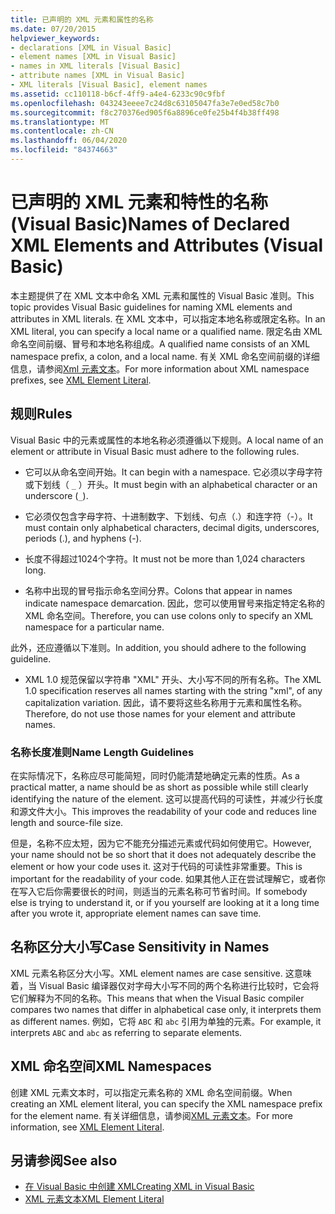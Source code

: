 ```yaml
---
title: 已声明的 XML 元素和属性的名称
ms.date: 07/20/2015
helpviewer_keywords:
- declarations [XML in Visual Basic]
- element names [XML in Visual Basic]
- names in XML literals [Visual Basic]
- attribute names [XML in Visual Basic]
- XML literals [Visual Basic], element names
ms.assetid: cc110118-b6cf-4ff9-a4e4-6233c90c9fbf
ms.openlocfilehash: 043243eeee7c24d8c63105047fa3e7e0ed58c7b0
ms.sourcegitcommit: f8c270376ed905f6a8896ce0fe25b4f4b38ff498
ms.translationtype: MT
ms.contentlocale: zh-CN
ms.lasthandoff: 06/04/2020
ms.locfileid: "84374663"
---
```

# <a name="names-of-declared-xml-elements-and-attributes-visual-basic"></a><span data-ttu-id="73348-102">已声明的 XML 元素和特性的名称 (Visual Basic)</span><span class="sxs-lookup"><span data-stu-id="73348-102">Names of Declared XML Elements and Attributes (Visual Basic)</span></span>
<span data-ttu-id="73348-103">本主题提供了在 XML 文本中命名 XML 元素和属性的 Visual Basic 准则。</span><span class="sxs-lookup"><span data-stu-id="73348-103">This topic provides Visual Basic guidelines for naming XML elements and attributes in XML literals.</span></span>  <span data-ttu-id="73348-104">在 XML 文本中，可以指定本地名称或限定名称。</span><span class="sxs-lookup"><span data-stu-id="73348-104">In an XML literal, you can specify a local name or a qualified name.</span></span> <span data-ttu-id="73348-105">限定名由 XML 命名空间前缀、冒号和本地名称组成。</span><span class="sxs-lookup"><span data-stu-id="73348-105">A qualified name consists of an XML namespace prefix, a colon, and a local name.</span></span> <span data-ttu-id="73348-106">有关 XML 命名空间前缀的详细信息，请参阅[Xml 元素文本](../../../language-reference/xml-literals/xml-element-literal.md)。</span><span class="sxs-lookup"><span data-stu-id="73348-106">For more information about XML namespace prefixes, see [XML Element Literal](../../../language-reference/xml-literals/xml-element-literal.md).</span></span>  
  
## <a name="rules"></a><span data-ttu-id="73348-107">规则</span><span class="sxs-lookup"><span data-stu-id="73348-107">Rules</span></span>  
 <span data-ttu-id="73348-108">Visual Basic 中的元素或属性的本地名称必须遵循以下规则。</span><span class="sxs-lookup"><span data-stu-id="73348-108">A local name of an element or attribute in Visual Basic must adhere to the following rules.</span></span>  
  
- <span data-ttu-id="73348-109">它可以从命名空间开始。</span><span class="sxs-lookup"><span data-stu-id="73348-109">It can begin with a namespace.</span></span> <span data-ttu-id="73348-110">它必须以字母字符或下划线（ `_` ）开头。</span><span class="sxs-lookup"><span data-stu-id="73348-110">It must begin with an alphabetical character or an underscore (`_`).</span></span>  
  
- <span data-ttu-id="73348-111">它必须仅包含字母字符、十进制数字、下划线、句点（.）和连字符（-）。</span><span class="sxs-lookup"><span data-stu-id="73348-111">It must contain only alphabetical characters, decimal digits, underscores, periods (.), and hyphens (-).</span></span>  
  
- <span data-ttu-id="73348-112">长度不得超过1024个字符。</span><span class="sxs-lookup"><span data-stu-id="73348-112">It must not be more than 1,024 characters long.</span></span>  
  
- <span data-ttu-id="73348-113">名称中出现的冒号指示命名空间分界。</span><span class="sxs-lookup"><span data-stu-id="73348-113">Colons that appear in names indicate namespace demarcation.</span></span> <span data-ttu-id="73348-114">因此，您可以使用冒号来指定特定名称的 XML 命名空间。</span><span class="sxs-lookup"><span data-stu-id="73348-114">Therefore, you can use colons only to specify an XML namespace for a particular name.</span></span>  
  
 <span data-ttu-id="73348-115">此外，还应遵循以下准则。</span><span class="sxs-lookup"><span data-stu-id="73348-115">In addition, you should adhere to the following guideline.</span></span>  
  
- <span data-ttu-id="73348-116">XML 1.0 规范保留以字符串 "XML" 开头、大小写不同的所有名称。</span><span class="sxs-lookup"><span data-stu-id="73348-116">The XML 1.0 specification reserves all names starting with the string "xml", of any capitalization variation.</span></span> <span data-ttu-id="73348-117">因此，请不要将这些名称用于元素和属性名称。</span><span class="sxs-lookup"><span data-stu-id="73348-117">Therefore, do not use those names for your element and attribute names.</span></span>  
  
### <a name="name-length-guidelines"></a><span data-ttu-id="73348-118">名称长度准则</span><span class="sxs-lookup"><span data-stu-id="73348-118">Name Length Guidelines</span></span>  
 <span data-ttu-id="73348-119">在实际情况下，名称应尽可能简短，同时仍能清楚地确定元素的性质。</span><span class="sxs-lookup"><span data-stu-id="73348-119">As a practical matter, a name should be as short as possible while still clearly identifying the nature of the element.</span></span> <span data-ttu-id="73348-120">这可以提高代码的可读性，并减少行长度和源文件大小。</span><span class="sxs-lookup"><span data-stu-id="73348-120">This improves the readability of your code and reduces line length and source-file size.</span></span>  
  
 <span data-ttu-id="73348-121">但是，名称不应太短，因为它不能充分描述元素或代码如何使用它。</span><span class="sxs-lookup"><span data-stu-id="73348-121">However, your name should not be so short that it does not adequately describe the element or how your code uses it.</span></span> <span data-ttu-id="73348-122">这对于代码的可读性非常重要。</span><span class="sxs-lookup"><span data-stu-id="73348-122">This is important for the readability of your code.</span></span> <span data-ttu-id="73348-123">如果其他人正在尝试理解它，或者你在写入它后你需要很长的时间，则适当的元素名称可节省时间。</span><span class="sxs-lookup"><span data-stu-id="73348-123">If somebody else is trying to understand it, or if you yourself are looking at it a long time after you wrote it, appropriate element names can save time.</span></span>  
  
## <a name="case-sensitivity-in-names"></a><span data-ttu-id="73348-124">名称区分大小写</span><span class="sxs-lookup"><span data-stu-id="73348-124">Case Sensitivity in Names</span></span>  
 <span data-ttu-id="73348-125">XML 元素名称区分大小写。</span><span class="sxs-lookup"><span data-stu-id="73348-125">XML element names are case sensitive.</span></span> <span data-ttu-id="73348-126">这意味着，当 Visual Basic 编译器仅对字母大小写不同的两个名称进行比较时，它会将它们解释为不同的名称。</span><span class="sxs-lookup"><span data-stu-id="73348-126">This means that when the Visual Basic compiler compares two names that differ in alphabetical case only, it interprets them as different names.</span></span> <span data-ttu-id="73348-127">例如，它将 `ABC` 和 `abc` 引用为单独的元素。</span><span class="sxs-lookup"><span data-stu-id="73348-127">For example, it interprets `ABC` and `abc` as referring to separate elements.</span></span>  
  
## <a name="xml-namespaces"></a><span data-ttu-id="73348-128">XML 命名空间</span><span class="sxs-lookup"><span data-stu-id="73348-128">XML Namespaces</span></span>  
 <span data-ttu-id="73348-129">创建 XML 元素文本时，可以指定元素名称的 XML 命名空间前缀。</span><span class="sxs-lookup"><span data-stu-id="73348-129">When creating an XML element literal, you can specify the XML namespace prefix for the element name.</span></span> <span data-ttu-id="73348-130">有关详细信息，请参阅[XML 元素文本](../../../language-reference/xml-literals/xml-element-literal.md)。</span><span class="sxs-lookup"><span data-stu-id="73348-130">For more information, see [XML Element Literal](../../../language-reference/xml-literals/xml-element-literal.md).</span></span>  
  
## <a name="see-also"></a><span data-ttu-id="73348-131">另请参阅</span><span class="sxs-lookup"><span data-stu-id="73348-131">See also</span></span>

- [<span data-ttu-id="73348-132">在 Visual Basic 中创建 XML</span><span class="sxs-lookup"><span data-stu-id="73348-132">Creating XML in Visual Basic</span></span>](creating-xml.md)
- [<span data-ttu-id="73348-133">XML 元素文本</span><span class="sxs-lookup"><span data-stu-id="73348-133">XML Element Literal</span></span>](../../../language-reference/xml-literals/xml-element-literal.md)
